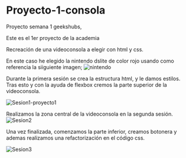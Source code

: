 # Proyecto-1-consola
Proyecto semana 1 geekshubs,

Este es el 1er proyecto de la academia 

Recreación de una videoconsola a elegir con html y css.

En este caso he elegido la nintendo dslite de color rojo usando como referencia la siiguiente imagen; ![nintendo](https://user-images.githubusercontent.com/90568424/192092604-a92f523f-6cf4-4fdd-af88-157c68dd5f9c.jpg)

Durante la primera sesión se crea la estructura html, y le damos estilos. Tras esto y con la ayuda de flexbox cremos la parte superior de la videoconsola.

![Sesion1-proyecto1](https://user-images.githubusercontent.com/90568424/192092785-cb58c3a5-c776-4415-887a-4c10d3c57498.PNG)

Realizamos la zona central de la videoconsola en la segunda sesión.
![Sesion2](https://user-images.githubusercontent.com/90568424/192136740-1c281ad7-0681-41dc-8452-e62626259fd1.PNG)

Una vez finalizada, comenzamos la parte inferior, creamos botonera y ademas realizamos una refactorización en el código css.

![Sesion3](https://user-images.githubusercontent.com/90568424/192136837-b8c3d75e-3328-4e14-ad59-50116ddb71bc.PNG)



